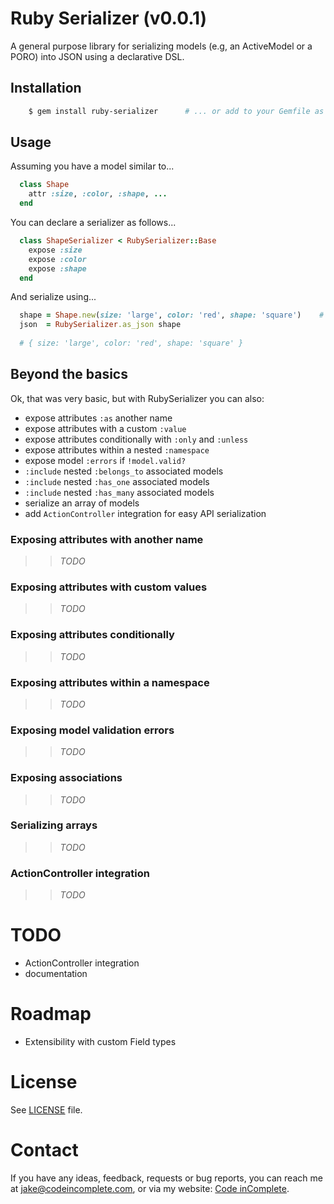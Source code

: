# Ruby Serializer (v0.0.1)

A general purpose library for serializing models (e.g, an ActiveModel or a PORO)
into JSON using a declarative DSL. 

## Installation

```bash
    $ gem install ruby-serializer      # ... or add to your Gemfile as appropriate
```

## Usage

Assuming you have a model similar to...

```ruby
  class Shape
    attr :size, :color, :shape, ...
  end
```

You can declare a serializer as follows...

```ruby
  class ShapeSerializer < RubySerializer::Base
    expose :size
    expose :color
    expose :shape
  end
```

And serialize using...

```ruby
  shape = Shape.new(size: 'large', color: 'red', shape: 'square')    # load as appropriate
  json  = RubySerializer.as_json shape
  
  # { size: 'large', color: 'red', shape: 'square' }
```

## Beyond the basics

Ok, that was very basic, but with RubySerializer you can also:

  * expose attributes `:as` another name
  * expose attributes with a custom `:value`
  * expose attributes conditionally with `:only` and `:unless`
  * expose attributes within a nested `:namespace`
  * expose model `:errors` if `!model.valid?`
  * `:include` nested `:belongs_to` associated models
  * `:include` nested `:has_one` associated models
  * `:include` nested `:has_many` associated models
  * serialize an array of models
  * add `ActionController` integration for easy API serialization

### Exposing attributes with another name

>> _TODO_

### Exposing attributes with custom values

>> _TODO_

### Exposing attributes conditionally

>> _TODO_

### Exposing attributes within a namespace

>> _TODO_

### Exposing model validation errors

>> _TODO_

### Exposing associations

>> _TODO_

### Serializing arrays

>> _TODO_

### ActionController integration

>> _TODO_

# TODO

  * ActionController integration
  * documentation

# Roadmap

  * Extensibility with custom Field types
 
# License

See [LICENSE](https://github.com/jakesgordon/ruby-serializer/blob/master/LICENSE) file.

# Contact

If you have any ideas, feedback, requests or bug reports, you can reach me at
[jake@codeincomplete.com](mailto:jake@codeincomplete.com), or via
my website: [Code inComplete](http://codeincomplete.com).

